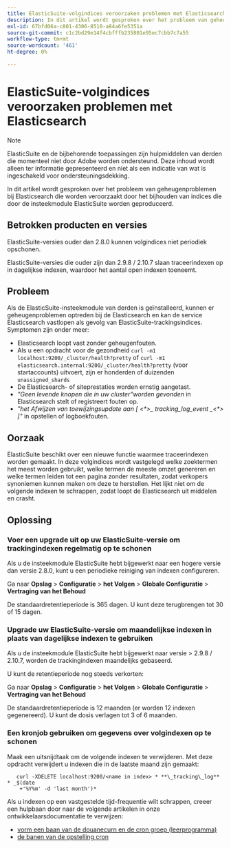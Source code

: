```yaml
---
title: ElasticSuite-volgindices veroorzaken problemen met Elasticsearch
description: In dit artikel wordt gesproken over het probleem van geheugenproblemen bij Elasticsearch die worden veroorzaakt door het bijhouden van indices die door de insteekmodule ElasticSuite worden geproduceerd.
exl-id: 67bfd06a-c801-4306-8510-a84a6fe5351a
source-git-commit: c1c2bd29e14f4cbfffb235801e95ec7cbb7c7a55
workflow-type: tm+mt
source-wordcount: '461'
ht-degree: 0%

---
```


# ElasticSuite-volgindices veroorzaken problemen met Elasticsearch

>[!NOTE]
>
>ElasticSuite en de bijbehorende toepassingen zijn hulpmiddelen van derden die momenteel niet door Adobe worden ondersteund. Deze inhoud wordt alleen ter informatie gepresenteerd en niet als een indicatie van wat is ingeschakeld voor ondersteuningsdekking.

In dit artikel wordt gesproken over het probleem van geheugenproblemen bij Elasticsearch die worden veroorzaakt door het bijhouden van indices die door de insteekmodule ElasticSuite worden geproduceerd.

## Betrokken producten en versies

ElasticSuite-versies ouder dan 2.8.0 kunnen volgindices niet periodiek opschonen.

ElasticSuite-versies die ouder zijn dan 2.9.8 / 2.10.7 slaan traceerindexen op in dagelijkse indexen, waardoor het aantal open indexen toeneemt.

## Probleem

Als de ElasticSuite-insteekmodule van derden is geïnstalleerd, kunnen er geheugenproblemen optreden bij de Elasticsearch en kan de service Elasticsearch vastlopen als gevolg van ElasticSuite-trackingsindices. Symptomen zijn onder meer:

* Elasticsearch loopt vast zonder geheugenfouten.
* Als u een opdracht voor de gezondheid `curl -m1 localhost:9200/_cluster/health?pretty` of `curl -m1 elasticsearch.internal:9200/_cluster/health?pretty` (voor startaccounts) uitvoert, zijn er honderden of duizenden `unassigned_shards`
* De Elasticsearch- of siteprestaties worden ernstig aangetast.
* *&quot;Geen levende knopen die in uw cluster&quot;worden gevonden* in Elasticsearch stelt of registreert fouten op.
* *&quot;het Afwijzen van toewijzingsupdate aan [ &lt;\*>_ tracking_log_event _&lt;\*> ]&quot;* in opstellen of logboekfouten.

## Oorzaak

ElasticSuite beschikt over een nieuwe functie waarmee traceerindexen worden gemaakt. In deze volgindices wordt vastgelegd welke zoektermen het meest worden gebruikt, welke termen de meeste omzet genereren en welke termen leiden tot een pagina zonder resultaten, zodat verkopers synoniemen kunnen maken om deze te herstellen. Het lijkt niet om de volgende indexen te schrappen, zodat loopt de Elasticsearch uit middelen en crasht.

## Oplossing

### Voer een upgrade uit op uw ElasticSuite-versie om trackingindexen regelmatig op te schonen

Als u de insteekmodule ElasticSuite hebt bijgewerkt naar een hogere versie dan versie 2.8.0, kunt u een periodieke reiniging van indexen configureren.

Ga naar **Opslag** > **Configuratie** > **het Volgen** > **Globale Configuratie** > **Vertraging van het Behoud**

De standaardretentieperiode is 365 dagen. U kunt deze terugbrengen tot 30 of 15 dagen.

### Upgrade uw ElasticSuite-versie om maandelijkse indexen in plaats van dagelijkse indexen te gebruiken

Als u de insteekmodule ElasticSuite hebt bijgewerkt naar versie > 2.9.8 / 2.10.7, worden de trackingindexen maandelijks gebaseerd.

U kunt de retentieperiode nog steeds verkorten:

Ga naar **Opslag** > **Configuratie** > **het Volgen** > **Globale Configuratie** > **Vertraging van het Behoud**

De standaardretentieperiode is 12 maanden (er worden 12 indexen gegenereerd). U kunt de dosis verlagen tot 3 of 6 maanden.

### Een kronjob gebruiken om gegevens over volgindexen op te schonen

Maak een uitsnijdtaak om de volgende indexen te verwijderen. Met deze opdracht verwijdert u indexen die in de laatste maand zijn gemaakt:

```
   curl -XDELETE localhost:9200/<name in index> * **\_tracking\_log** * _$(date
    +'%Y%m' -d 'last month')*
```

Als u indexen op een vastgestelde tijd-frequentie wilt schrappen, creeer een hulpbaan door naar de volgende artikelen in onze ontwikkelaarsdocumentatie te verwijzen:

* [ vorm een baan van de douanecurn en de cron groep (leerprogramma) ](https://devdocs.magento.com/guides/v2.3/config-guide/cron/custom-cron-tut.html)
* [ de banen van de opstelling cron ](https://devdocs.magento.com/guides/v2.3/cloud/configure/setup-cron-jobs.html)
